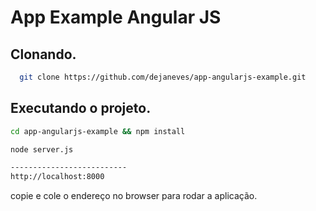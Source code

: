 # App Example Angular JS

## Clonando.

```bash
  git clone https://github.com/dejaneves/app-angularjs-example.git
```

## Executando o projeto.

```bash
cd app-angularjs-example && npm install
```

```bash
node server.js

--------------------------
http://localhost:8000
```

copie e cole o endereço no browser para rodar a aplicação.
